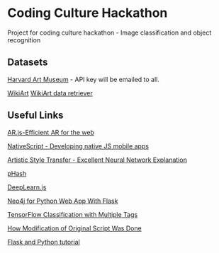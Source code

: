 # Coding Culture Hackathon
Project for coding culture hackathon - Image classification and object recognition

## Datasets

[Harvard Art Museum](https://www.harvardartmuseums.org/) - API key will be emailed to all.

[WikiArt](https://www.wikiart.org/) [WikiArt data retriever](https://github.com/lucasdavid/wikiart)

## Useful Links

[AR.js-Efficient AR for the web](https://jeromeetienne.github.io/AR.js/)

[NativeScript - Developing native JS mobile apps](https://docs.nativescript.org/)

[Artistic Style Transfer - Excellent Neural Network Explanation](https://harishnarayanan.org/writing/artistic-style-transfer/)

[pHash](https://www.phash.org/)

[DeepLearn.js](https://deeplearnjs.org/demos/mnist/mnist.html)

[Neo4j for Python Web App With Flask](https://neo4j.com/blog/building-python-web-application-using-flask-neo4j/)

[TensorFlow Classification with Multiple Tags](https://github.com/BartyzalRadek/Multi-label-Inception-net)

[How Modification of Original Script Was Done](https://towardsdatascience.com/multi-label-image-classification-with-inception-net-cbb2ee538e30)

[Flask and Python tutorial](https://blog.miguelgrinberg.com/post/the-flask-mega-tutorial-part-i-hello-world)
